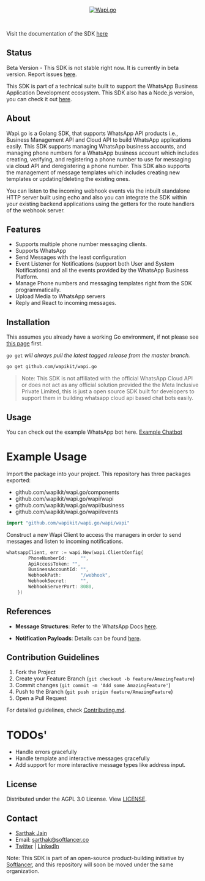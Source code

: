 <div align="center">
<br />
<p align="center">
<a href="https://wapijs.co"><img src="https://mintlify.s3-us-west-1.amazonaws.com/softlancer/assets/banner.svg" alt="Wapi.go" /></a>
</p>
<br />
</div>

Visit the documentation of the SDK [here](https://golang.wapikit.com)

## Status

Beta Version - This SDK is not stable right now. It is currently in beta version. Report issues [here](https://github.com/wapikit/wapi.go/issues).

This SDK is part of a technical suite built to support the WhatsApp Business Application Development ecosystem. This SDK also has a Node.js version, you can check it out [here](https://sarthakjdev/wapi.js/js).

## About

Wapi.go is a Golang SDK, that supports WhatsApp API products i.e., Business Management API and Cloud API
to build WhatsApp applications easily.
This SDK supports managing WhatsApp business accounts, and managing phone numbers for a WhatsApp business account which includes creating, verifying, and registering a phone number to use for messaging via cloud API and deregistering a phone number. This SDK also supports the management of message templates which includes creating new templates or updating/deleting the existing ones.

You can listen to the incoming webhook events via the inbuilt standalone HTTP server built using echo and also you can integrate the SDK within your existing backend applications using the getters for the route handlers of the webhook server.

## Features

- Supports multiple phone number messaging clients.
- Supports WhatsApp
- Send Messages with the least configuration
- Event Listener for Notifications (support both User and System Notifications) and all the events provided by the WhatsApp Business Platform.
- Manage Phone numbers and messaging templates right from the SDK programmatically.
- Upload Media to WhatsApp servers
- Reply and React to incoming messages.

## Installation

This assumes you already have a working Go environment, if not please see
[this page](https://golang.org/doc/install) first.

`go get` _will always pull the latest tagged release from the master branch._

```sh
go get github.com/wapikit/wapi.go
```

> Note: This SDK is not affiliated with the official WhatsApp Cloud API or does not act as any official solution provided the the Meta Inclusive Private Limited, this is just a open source SDK built for developers to support them in building whatsapp cloud api based chat bots easily.

## Usage

You can check out the example WhatsApp bot here. [Example Chatbot](./example-chat-bot/)

# Example Usage

Import the package into your project.
This repository has three packages exported:

- github.com/wapikit/wapi.go/components
- github.com/wapikit/wapi.go/wapi/wapi
- github.com/wapikit/wapi.go/wapi/business
- github.com/wapikit/wapi.go/wapi/events

```go
import "github.com/wapikit/wapi.go/wapi/wapi"
```

Construct a new Wapi Client to access the managers in order to send messages and listen to incoming notifications.

```go
whatsappClient, err := wapi.New(wapi.ClientConfig{
		PhoneNumberId:     "",
		ApiAccessToken: "",
		BusinessAccountId: "",
		WebhookPath:       "/webhook",
		WebhookSecret:     "",
		WebhookServerPort: 8080,
	})
```

## References

- **Message Structures**: Refer to the WhatsApp Docs [here](https://developers.facebook.com/docs/whatsapp/cloud-api/reference/messages).

- **Notification Payloads**: Details can be found [here](https://developers.facebook.com/docs/whatsapp/cloud-api/webhooks/components).

## Contribution Guidelines

1. Fork the Project
2. Create your Feature Branch (`git checkout -b feature/AmazingFeature`)
3. Commit changes (`git commit -m 'Add some AmazingFeature'`)
4. Push to the Branch (`git push origin feature/AmazingFeature`)
5. Open a Pull Request

For detailed guidelines, check [Contributing.md](./CONTRIBUTING.md).

# TODOs'

- Handle errors gracefully
- Handle template and interactive messages gracefully
- Add support for more interactive message types like address input.

## License

Distributed under the AGPL 3.0 License. View [LICENSE](./LICENSE).

## Contact

- [Sarthak Jain](https://sarthakjdev.com)
- Email: sarthak@softlancer.co
- [Twitter](https://twitter.com/sarthakjdev) | [LinkedIn](https://www.linkedin.com/in/sarthakjdev)

Note: This SDK is part of an open-source product-building initiative by [Softlancer](https://github.com/softlancerhq), and this repository will soon be moved under the same organization.
